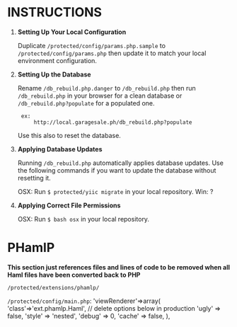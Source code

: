 # INSTRUCTIONS

1. **Setting Up Your Local Configuration**

	Duplicate `/protected/config/params.php.sample` to `/protected/config/params.php`
		then update it to match your local environment configuration.

2. **Setting Up the Database**

	Rename `/db_rebuild.php.danger` to `/db_rebuild.php`
		then run `/db_rebuild.php` in your browser for a clean database
			or `/db_rebuild.php?populate` for a populated one.

		ex:
			http://local.garagesale.ph/db_rebuild.php?populate

	Use this also to reset the database.

3. **Applying Database Updates**

	Running `/db_rebuild.php` automatically applies database updates.
	Use the following commands if you want to update the database without resetting it.

	OSX:
		Run `$ protected/yiic migrate` in your local repository.
  Win:
  	?

4. **Applying Correct File Permissions**

	OSX:
		Run `$ bash osx` in your local repository.

# PHamlP

**This section just references files and lines of code to be removed when all Haml files have been converted back to PHP**

`/protected/extensions/phamlp/`

`/protected/config/main.php`:
'viewRenderer'=>array(
	'class'=>'ext.phamlp.Haml',
	// delete options below in production
	'ugly' => false,
	'style' => 'nested',
	'debug' => 0,
	'cache' => false,
),
